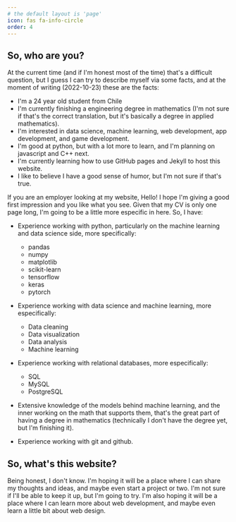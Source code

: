 ```yaml
---
# the default layout is 'page'
icon: fas fa-info-circle
order: 4
---
```



## So, who are you?

At the current time (and if I'm honest most of the time) that's a difficult question, but I guess I can try to describe myself via some facts, and at the moment of writing (2022-10-23) these are the facts:

- I'm a 24 year old student from Chile
- I'm currently finishing a engineering degree in mathematics (I'm not sure if that's the correct translation, but it's basically a degree in applied mathematics).
- I'm interested in data science, machine learning, web development, app development, and game development.
- I'm good at python, but with a lot more to learn, and I'm planning on javascript and C++ next.
- I'm currently learning how to use GitHub pages and Jekyll to host this website.
- I like to believe I have a good sense of humor, but I'm not sure if that's true.

If you are an employer looking at my website, Hello! I hope I'm giving a good first impression and you like what you see. Given that my CV is only one page long, I'm going to be a little more especific in here. So, I have:

- Experience working with python, particularly on the machine learning and data science side, more specifically:
    - pandas
    - numpy
    - matplotlib
    - scikit-learn
    - tensorflow
    - keras
    - pytorch   

- Experience working with data science and machine learning, more especifically:
    - Data cleaning
    - Data visualization
    - Data analysis
    - Machine learning

- Experience working with relational databases, more especifically:
    - SQL
    - MySQL
    - PostgreSQL

- Extensive knowledge of the models behind machine learning, and the inner working on the math that supports them, that's the great part of having a degree in mathematics (technically I don't have the degree yet, but I'm finishing it).  
 
- Experience working with git and github.



## So, what's this website?

Being honest, I don't know. I'm hoping it will be a place where I can share my thoughts and ideas, and maybe even start a project or two. I'm not sure if I'll be able to keep it up, but I'm going to try. I'm also hoping it will be a place where I can learn more about web development, and maybe even learn a little bit about web design.




